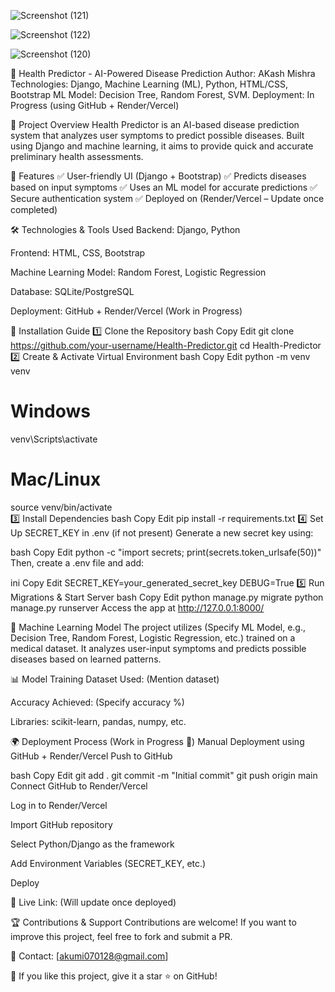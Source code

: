 ![Screenshot (121)](https://github.com/user-attachments/assets/7abb2559-80d4-4082-9e8b-8f472683fe3b)

![Screenshot (122)](https://github.com/user-attachments/assets/a64e3173-eee5-4a02-899e-095ae979d361)

![Screenshot (120)](https://github.com/user-attachments/assets/25e75601-9bfa-4927-8fa1-998700317b61)

🏥 Health Predictor - AI-Powered Disease Prediction
Author: AKash Mishra
Technologies: Django, Machine Learning (ML), Python, HTML/CSS, Bootstrap
ML Model:  Decision Tree, Random Forest, SVM.
Deployment: In Progress (using GitHub + Render/Vercel)

📌 Project Overview
Health Predictor is an AI-based disease prediction system that analyzes user symptoms to predict possible diseases. Built using Django and machine learning, it aims to provide quick and accurate preliminary health assessments.

🎯 Features
✅ User-friendly UI (Django + Bootstrap)
✅ Predicts diseases based on input symptoms
✅ Uses an ML model for accurate predictions
✅ Secure authentication system
✅ Deployed on (Render/Vercel – Update once completed)

🛠 Technologies & Tools Used
Backend: Django, Python

Frontend: HTML, CSS, Bootstrap

Machine Learning Model:  Random Forest, Logistic Regression

Database: SQLite/PostgreSQL

Deployment: GitHub + Render/Vercel (Work in Progress)

🚀 Installation Guide
1️⃣ Clone the Repository
bash
Copy
Edit
git clone https://github.com/your-username/Health-Predictor.git
cd Health-Predictor
2️⃣ Create & Activate Virtual Environment
bash
Copy
Edit
python -m venv venv  
# Windows  
venv\Scripts\activate  
# Mac/Linux  
source venv/bin/activate  
3️⃣ Install Dependencies
bash
Copy
Edit
pip install -r requirements.txt
4️⃣ Set Up SECRET_KEY in .env (if not present)
Generate a new secret key using:

bash
Copy
Edit
python -c "import secrets; print(secrets.token_urlsafe(50))"
Then, create a .env file and add:

ini
Copy
Edit
SECRET_KEY=your_generated_secret_key
DEBUG=True
5️⃣ Run Migrations & Start Server
bash
Copy
Edit
python manage.py migrate
python manage.py runserver
Access the app at http://127.0.0.1:8000/

🔬 Machine Learning Model
The project utilizes (Specify ML Model, e.g., Decision Tree, Random Forest, Logistic Regression, etc.) trained on a medical dataset. It analyzes user-input symptoms and predicts possible diseases based on learned patterns.

📊 Model Training
Dataset Used: (Mention dataset)

Accuracy Achieved: (Specify accuracy %)

Libraries: scikit-learn, pandas, numpy, etc.

🌍 Deployment Process (Work in Progress 🚧)
Manual Deployment using GitHub + Render/Vercel
Push to GitHub

bash
Copy
Edit
git add .
git commit -m "Initial commit"
git push origin main
Connect GitHub to Render/Vercel

Log in to Render/Vercel

Import GitHub repository

Select Python/Django as the framework

Add Environment Variables (SECRET_KEY, etc.)

Deploy

🚀 Live Link: (Will update once deployed)

🏆 Contributions & Support
Contributions are welcome! If you want to improve this project, feel free to fork and submit a PR.

📩 Contact: [akumi070128@gmail.com]

🌟 If you like this project, give it a star ⭐ on GitHub!
